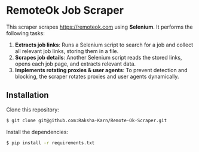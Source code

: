 
# RemoteOk Job Scraper


This scraper scrapes https://remoteok.com using **Selenium**. It performs the following tasks:

1.  **Extracts job links**: Runs a Selenium script to search for a job and collect all relevant job links, storing them in a file.
2.  **Scrapes job details**: Another Selenium script reads the stored links, opens each job page, and extracts relevant data.
3.  **Implements rotating proxies & user agents**: To prevent detection and blocking, the scraper rotates proxies and user agents dynamically.


## Installation

Clone this repository:

```sh
$ git clone git@github.com:Raksha-Karn/Remote-Ok-Scraper.git
```

Install the dependencies:

```sh
$ pip install -r requirements.txt
```
